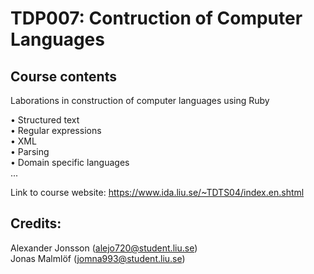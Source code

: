 

# TDP007: Contruction of Computer Languages


## Course contents

Laborations in construction of computer languages using Ruby

• Structured text<br />
• Regular expressions<br />
• XML<br />
• Parsing<br />
• Domain specific languages<br />
...

Link to course website: https://www.ida.liu.se/~TDTS04/index.en.shtml


## Credits:
Alexander Jonsson (alejo720@student.liu.se)<br />
Jonas Malmlöf (jomna993@student.liu.se)<br />
